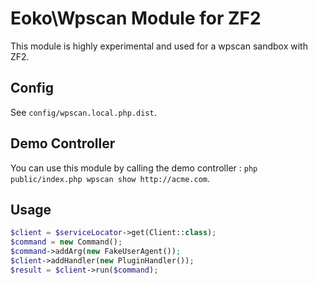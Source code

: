 # Eoko\Wpscan Module for ZF2

This module is highly experimental and used for a wpscan sandbox with ZF2.

## Config

See `config/wpscan.local.php.dist`.

## Demo Controller

You can use this module by calling the demo controller : `php public/index.php wpscan show http://acme.com`.

## Usage

```PHP
$client = $serviceLocator->get(Client::class);
$command = new Command();
$command->addArg(new FakeUserAgent());
$client->addHandler(new PluginHandler());
$result = $client->run($command);
```
